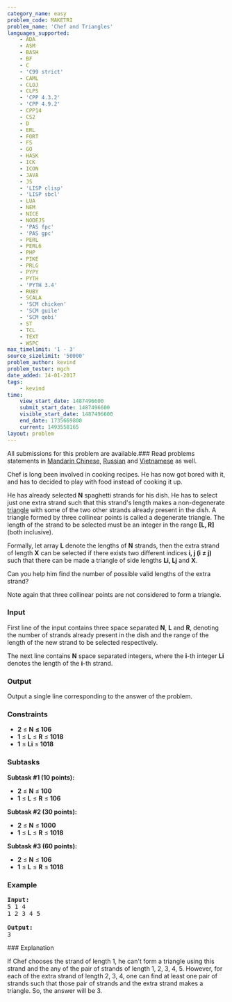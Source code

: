 ```yaml
---
category_name: easy
problem_code: MAKETRI
problem_name: 'Chef and Triangles'
languages_supported:
    - ADA
    - ASM
    - BASH
    - BF
    - C
    - 'C99 strict'
    - CAML
    - CLOJ
    - CLPS
    - 'CPP 4.3.2'
    - 'CPP 4.9.2'
    - CPP14
    - CS2
    - D
    - ERL
    - FORT
    - FS
    - GO
    - HASK
    - ICK
    - ICON
    - JAVA
    - JS
    - 'LISP clisp'
    - 'LISP sbcl'
    - LUA
    - NEM
    - NICE
    - NODEJS
    - 'PAS fpc'
    - 'PAS gpc'
    - PERL
    - PERL6
    - PHP
    - PIKE
    - PRLG
    - PYPY
    - PYTH
    - 'PYTH 3.4'
    - RUBY
    - SCALA
    - 'SCM chicken'
    - 'SCM guile'
    - 'SCM qobi'
    - ST
    - TCL
    - TEXT
    - WSPC
max_timelimit: '1 - 3'
source_sizelimit: '50000'
problem_author: kevind
problem_tester: mgch
date_added: 14-01-2017
tags:
    - kevind
time:
    view_start_date: 1487496600
    submit_start_date: 1487496600
    visible_start_date: 1487496600
    end_date: 1735669800
    current: 1493558165
layout: problem
---
```

All submissions for this problem are available.###  Read problems statements in [Mandarin Chinese](http://www.codechef.com/download/translated/FEB17/mandarin/MAKETRI.pdf), [Russian](http://www.codechef.com/download/translated/FEB17/russian/MAKETRI.pdf) and [Vietnamese](http://www.codechef.com/download/translated/FEB17/vietnamese/MAKETRI.pdf) as well.

Chef is long been involved in cooking recipes. He has now got bored with it, and has to decided to play with food instead of cooking it up.

He has already selected **N** spaghetti strands for his dish. He has to select just one extra strand such that this strand's length makes a non-degenerate [triangle](https://en.wikipedia.org/wiki/Triangle) with some of the two other strands already present in the dish. A triangle formed by three collinear points is called a degenerate triangle. The length of the strand to be selected must be an integer in the range **\[L, R\]** (both inclusive).

Formally, let array **L** denote the lengths of **N** strands, then the extra strand of length **X** can be selected if there exists two different indices **i, j (i ≠ j)** such that there can be made a triangle of side lengths **Li, Lj** and **X**.

Can you help him find the number of possible valid lengths of the extra strand?

Note again that three collinear points are not considered to form a triangle.

### Input

First line of the input contains three space separated **N**, **L** and **R**, denoting the number of strands already present in the dish and the range of the length of the new strand to be selected respectively.

The next line contains **N** space separated integers, where the **i**-th integer **Li** denotes the length of the **i**-th strand.

### Output

Output a single line corresponding to the answer of the problem.

### Constraints

- **2** ≤ **N** **≤ 106**
- **1** ≤ **L** ≤ **R** ≤ **1018**
- **1** ≤ **Li** ≤ **1018**

### Subtasks

**Subtask #1 (10 points):**

- **2** ≤ **N** ≤ **100**
- **1** ≤ **L** ≤ **R** ≤ **106**

**Subtask #2 (30 points):**

- **2** ≤ **N** ≤ **1000**
- **1** ≤ **L** ≤ **R** ≤ **1018**

**Subtask #3 (60 points):**

- **2** ≤ **N** ≤ **106**
- **1** ≤ **L** ≤ **R** ≤ **1018**

### Example

<pre><b>Input:</b>
<tt>5 1 4
1 2 3 4 5</tt>

<b>Output:</b>
<tt>3</tt>
</pre>### Explanation

If Chef chooses the strand of length 1, he can't form a triangle using this strand and the any of the pair of strands of length 1, 2, 3, 4, 5. However, for each of the extra strand of length 2, 3, 4, one can find at least one pair of strands such that those pair of strands and the extra strand makes a triangle. So, the answer will be 3.
